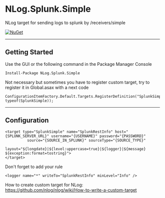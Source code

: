 NLog.Splunk.Simple
===================

NLog target for sending logs to splunk by /receivers/simple 

[![NuGet](https://img.shields.io/nuget/v/nlog.svg)](https://www.nuget.org/packages/NLog.Splunk.Simple)

----------


Getting Started
-------------

Use the GUI or the following command in the Package Manager Console

    Install-Package NLog.Splunk.Simple

Not necessary but sometimes you have to register custom target, try to register it in Global.asax with a next code

    ConfigurationItemFactory.Default.Targets.RegisterDefinition("SplunkSimple", typeof(SplunkSimple));

----------

Configuration
-------------

    <target type="SplunkSimple" name="SplunkRestInfo" host="{SPLUNK_SERVER_URL}" username="{USERNAME}" password="{PASSWORD}"
              source="{SOURCE_IN_SPLUNK}" sourceType="{SOURCE_TYPE}"
              layout="${longdate}|${level:uppercase=true}|${logger}|${message} ${exception:format=tostring}">
    </target>

Don't forget to add your rule

    <logger name="*" writeTo="SplunkRestInfo" minLevel="Info" />

How to create custom target for NLog:
	https://github.com/nlog/nlog/wiki/How-to-write-a-custom-target
	

